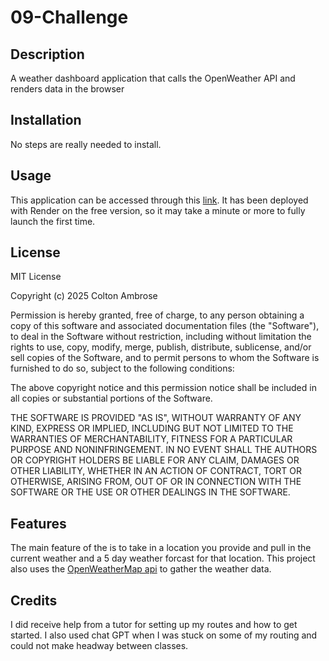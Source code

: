 # 09-Challenge

## Description

A weather dashboard application that calls the OpenWeather API and renders data in the browser

## Installation

No steps are really needed to install.

## Usage

This application can be accessed through this [link](https://weatherappctbambrose.onrender.com). It has been deployed with Render on the free version, so it may take a minute or more to fully launch the first time.

## License

MIT License

Copyright (c) 2025 Colton Ambrose

Permission is hereby granted, free of charge, to any person obtaining a copy
of this software and associated documentation files (the "Software"), to deal
in the Software without restriction, including without limitation the rights
to use, copy, modify, merge, publish, distribute, sublicense, and/or sell
copies of the Software, and to permit persons to whom the Software is
furnished to do so, subject to the following conditions:

The above copyright notice and this permission notice shall be included in all
copies or substantial portions of the Software.

THE SOFTWARE IS PROVIDED "AS IS", WITHOUT WARRANTY OF ANY KIND, EXPRESS OR
IMPLIED, INCLUDING BUT NOT LIMITED TO THE WARRANTIES OF MERCHANTABILITY,
FITNESS FOR A PARTICULAR PURPOSE AND NONINFRINGEMENT. IN NO EVENT SHALL THE
AUTHORS OR COPYRIGHT HOLDERS BE LIABLE FOR ANY CLAIM, DAMAGES OR OTHER
LIABILITY, WHETHER IN AN ACTION OF CONTRACT, TORT OR OTHERWISE, ARISING FROM,
OUT OF OR IN CONNECTION WITH THE SOFTWARE OR THE USE OR OTHER DEALINGS IN THE
SOFTWARE.

## Features

The main feature of the is to take in a location you provide and pull in the current weather and a 5 day weather forcast for that location. This project also uses the [OpenWeatherMap api](https://openweathermap.org/api) to gather the weather data.

## Credits

I did receive help from a tutor for setting up my routes and how to get started. I also used chat GPT when I was stuck on some of my routing and could not make headway between classes.
